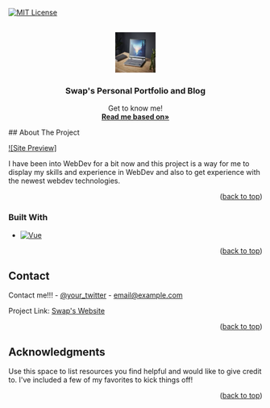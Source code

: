 <a id="readme-top"></a>
[![MIT License][license-shield]][license-url]



<!-- PROJECT LOGO -->
<br />
<div align="center">
  <a href="https://github.com/othneildrew/Best-README-Template">
    <img src="readme/logo.png" alt="Logo" width="80" height="80">
  </a>

  <h3 align="center">Swap's Personal Portfolio and Blog</h3>

  <p align="center">
    Get to know me!
    <br />
    <a href="https://github.com/othneildrew/Best-README-Template"><strong>Read me based on»</strong></a>
    
</div>
<!-- ABOUT THE PROJECT -->
## About The Project

[![Site Preview]](https://swapdevs.com)

I have been into WebDev for a bit now and this project is a way for me to display my skills and experience in WebDev and also to get experience with the newest webdev technologies.

<p align="right">(<a href="#readme-top">back to top</a>)</p>



### Built With
* [![Vue][Vue.js]][Vue-url]


<p align="right">(<a href="#readme-top">back to top</a>)</p>

<!-- CONTACT -->
## Contact

Contact me!!! - [@your_twitter](https://twitter.com/your_username) - email@example.com

Project Link: [Swap's Website](https://github.com/Pogo-Bash/Portfolio/)

<p align="right">(<a href="#readme-top">back to top</a>)</p>



<!-- ACKNOWLEDGMENTS -->
## Acknowledgments

Use this space to list resources you find helpful and would like to give credit to. I've included a few of my favorites to kick things off!

<p align="right">(<a href="#readme-top">back to top</a>)</p>





[license-shield]: https://img.shields.io/github/license/othneildrew/Best-README-Template.svg?style=for-the-badge
[license-url]: https://github.com/othneildrew/Best-README-Template/blob/master/LICENSE.txt
[Vue.js]: https://img.shields.io/badge/Vue.js-35495E?style=for-the-badge&logo=vuedotjs&logoColor=4FC08D
[Vue-url]: https://vuejs.org/

